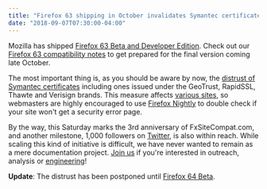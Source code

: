 ```yaml
---
title: "Firefox 63 shipping in October invalidates Symantec certificates used by many sites"
date: "2018-09-07T07:30:00-04:00"
---
```

Mozilla has shipped [Firefox 63 Beta and Developer Edition](https://www.mozilla.org/firefox/channel/desktop/). Check out our [Firefox 63 compatibility notes](https://www.fxsitecompat.dev/en-CA/releases/63/) to get prepared for the final version coming late October.

The most important thing is, as you should be aware by now, the [distrust of Symantec certificates](https://www.fxsitecompat.dev/en-CA/docs/2018/symantec-geotrust-rapidssl-thawte-verisign-certificates-will-all-be-distrusted-in-october-2018/) including ones issued under the GeoTrust, RapidSSL, Thawte and Verisign brands. This measure affects [various sites](https://bugzilla.mozilla.org/show_bug.cgi?id=1484006), so webmasters are highly encouraged to use [Firefox Nightly](https://www.mozilla.org/firefox/channel/desktop/#nightly) to double check if your site won't get a security error page.

By the way, this Saturday marks the 3rd anniversary of FxSiteCompat.com, and another milestone, 1,000 followers on [Twitter](https://twitter.com/FxSiteCompat), is also within reach. While scaling this kind of initiative is difficult, we have never wanted to remain as a mere documentation project. [Join us](https://www.fxsitecompat.dev/en-CA/contribute/) if you're interested in outreach, analysis or [engineering](https://www.fxsitecompat.dev/en-CA/tools/)!

**Update**: The distrust has been postponed until [Firefox 64 Beta](https://www.fxsitecompat.dev/en-CA/blog/2018/firefox-64-beta-comes-with-symantec-distrust-enabled/).
